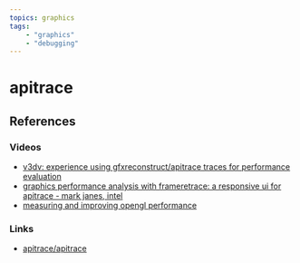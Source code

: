 ```yaml
---
topics: graphics
tags:
    - "graphics"
    - "debugging"
---
```


# apitrace

## References

### Videos

- [v3dv: experience using gfxreconstruct/apitrace traces for performance evaluation](https://youtu.be/c7ahb2suams)
- [graphics performance analysis with frameretrace: a responsive ui for apitrace - mark janes, intel](https://youtu.be/q-5ykk3dgti)
- [measuring and improving opengl performance](https://youtu.be/p3uz3uljrnc)

### Links

- [apitrace/apitrace](https://github.com/apitrace/apitrace)

